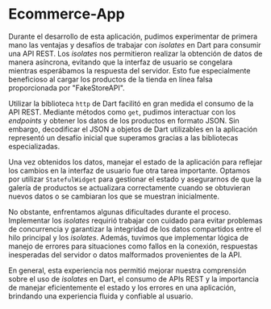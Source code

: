 # Ecommerce-App
<p>Durante el desarrollo de esta aplicación, pudimos experimentar de primera mano las ventajas y desafíos de trabajar con <em>isolates</em> en Dart para consumir una API REST. Los <em>isolates</em> nos permitieron realizar la obtención de datos de manera asíncrona, evitando que la interfaz de usuario se congelara mientras esperábamos la respuesta del servidor. Esto fue especialmente beneficioso al cargar los productos de la tienda en línea falsa proporcionada por "FakeStoreAPI".</p>

<p>Utilizar la biblioteca <code>http</code> de Dart facilitó en gran medida el consumo de la API REST. Mediante métodos como <code>get</code>, pudimos interactuar con los <em>endpoints</em> y obtener los datos de los productos en formato JSON. Sin embargo, decodificar el JSON a objetos de Dart utilizables en la aplicación representó un desafío inicial que superamos gracias a las bibliotecas especializadas.</p>

<p>Una vez obtenidos los datos, manejar el estado de la aplicación para reflejar los cambios en la interfaz de usuario fue otra tarea importante. Optamos por utilizar <code>StatefulWidget</code> para gestionar el estado y asegurarnos de que la galería de productos se actualizara correctamente cuando se obtuvieran nuevos datos o se cambiaran los que se muestran inicialmente.</p>

<p>No obstante, enfrentamos algunas dificultades durante el proceso. Implementar los <em>isolates</em> requirió trabajar con cuidado para evitar problemas de concurrencia y garantizar la integridad de los datos compartidos entre el hilo principal y los <em>isolates</em>. Además, tuvimos que implementar lógica de manejo de errores para situaciones como fallos en la conexión, respuestas inesperadas del servidor o datos malformados provenientes de la API.</p>

<p>En general, esta experiencia nos permitió mejorar nuestra comprensión sobre el uso de <em>isolates</em> en Dart, el consumo de APIs REST y la importancia de manejar eficientemente el estado y los errores en una aplicación, brindando una experiencia fluida y confiable al usuario.</p>